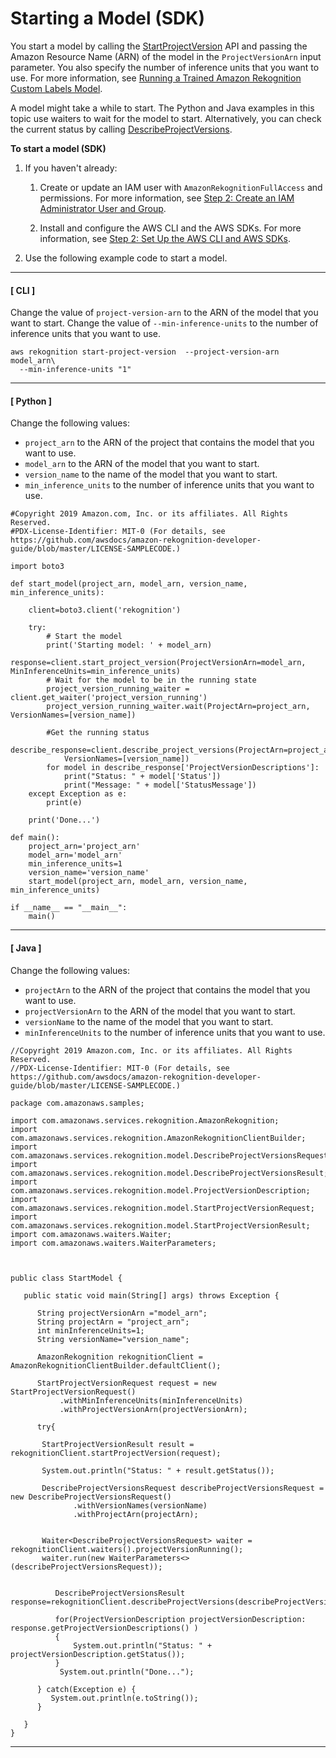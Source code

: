 # Starting a Model \(SDK\)<a name="rm-start-model-sdk"></a>

You start a model by calling the [StartProjectVersion](https://docs.aws.amazon.com/rekognition/latest/dg/API_StartProjectVersion) API and passing the Amazon Resource Name \(ARN\) of the model in the `ProjectVersionArn` input parameter\. You also specify the number of inference units that you want to use\. For more information, see [Running a Trained Amazon Rekognition Custom Labels Model](rm-run-model.md)\.

A model might take a while to start\. The Python and Java examples in this topic use waiters to wait for the model to start\. Alternatively, you can check the current status by calling [DescribeProjectVersions](https://docs.aws.amazon.com/rekognition/latest/dg/API_DescribeProjectVersions)\. 

**To start a model \(SDK\)**

1. If you haven't already:

   1. Create or update an IAM user with `AmazonRekognitionFullAccess` and permissions\. For more information, see [Step 2: Create an IAM Administrator User and Group](su-account-user.md)\.

   1. Install and configure the AWS CLI and the AWS SDKs\. For more information, see [Step 2: Set Up the AWS CLI and AWS SDKs](su-awscli-sdk.md)\.

1. Use the following example code to start a model\.

------
#### [ CLI ]

   Change the value of `project-version-arn` to the ARN of the model that you want to start\. Change the value of `--min-inference-units` to the number of inference units that you want to use\.

   ```
   aws rekognition start-project-version  --project-version-arn model_arn\
     --min-inference-units "1"
   ```

------
#### [ Python ]

   Change the following values:
   + `project_arn` to the ARN of the project that contains the model that you want to use\.
   + `model_arn` to the ARN of the model that you want to start\.
   + `version_name` to the name of the model that you want to start\.
   + `min_inference_units` to the number of inference units that you want to use\.

   ```
   #Copyright 2019 Amazon.com, Inc. or its affiliates. All Rights Reserved.
   #PDX-License-Identifier: MIT-0 (For details, see https://github.com/awsdocs/amazon-rekognition-developer-guide/blob/master/LICENSE-SAMPLECODE.)
   
   import boto3
   
   def start_model(project_arn, model_arn, version_name, min_inference_units):
   
       client=boto3.client('rekognition')
   
       try:
           # Start the model
           print('Starting model: ' + model_arn)
           response=client.start_project_version(ProjectVersionArn=model_arn, MinInferenceUnits=min_inference_units)
           # Wait for the model to be in the running state
           project_version_running_waiter = client.get_waiter('project_version_running')
           project_version_running_waiter.wait(ProjectArn=project_arn, VersionNames=[version_name])
   
           #Get the running status
           describe_response=client.describe_project_versions(ProjectArn=project_arn,
               VersionNames=[version_name])
           for model in describe_response['ProjectVersionDescriptions']:
               print("Status: " + model['Status'])
               print("Message: " + model['StatusMessage']) 
       except Exception as e:
           print(e)
           
       print('Done...')
       
   def main():
       project_arn='project_arn'
       model_arn='model_arn'
       min_inference_units=1 
       version_name='version_name'
       start_model(project_arn, model_arn, version_name, min_inference_units)
   
   if __name__ == "__main__":
       main()
   ```

------
#### [ Java ]

   Change the following values:
   + `projectArn` to the ARN of the project that contains the model that you want to use\.
   + `projectVersionArn` to the ARN of the model that you want to start\.
   + `versionName` to the name of the model that you want to start\.
   + `minInferenceUnits` to the number of inference units that you want to use\.

   ```
   //Copyright 2019 Amazon.com, Inc. or its affiliates. All Rights Reserved.
   //PDX-License-Identifier: MIT-0 (For details, see https://github.com/awsdocs/amazon-rekognition-developer-guide/blob/master/LICENSE-SAMPLECODE.)
   
   package com.amazonaws.samples;
   
   import com.amazonaws.services.rekognition.AmazonRekognition;
   import com.amazonaws.services.rekognition.AmazonRekognitionClientBuilder;
   import com.amazonaws.services.rekognition.model.DescribeProjectVersionsRequest;
   import com.amazonaws.services.rekognition.model.DescribeProjectVersionsResult;
   import com.amazonaws.services.rekognition.model.ProjectVersionDescription;
   import com.amazonaws.services.rekognition.model.StartProjectVersionRequest;
   import com.amazonaws.services.rekognition.model.StartProjectVersionResult;
   import com.amazonaws.waiters.Waiter;
   import com.amazonaws.waiters.WaiterParameters;
   
   
   
   public class StartModel {
   
      public static void main(String[] args) throws Exception {
   
         String projectVersionArn ="model_arn";
         String projectArn = "project_arn";
         int minInferenceUnits=1;
         String versionName="version_name";
   
         AmazonRekognition rekognitionClient = AmazonRekognitionClientBuilder.defaultClient();
        
         StartProjectVersionRequest request = new StartProjectVersionRequest()
              .withMinInferenceUnits(minInferenceUnits)
              .withProjectVersionArn(projectVersionArn);
     
         try{
       	  
       	  StartProjectVersionResult result = rekognitionClient.startProjectVersion(request);
       	  
       	  System.out.println("Status: " + result.getStatus());
    
       	  DescribeProjectVersionsRequest describeProjectVersionsRequest = new DescribeProjectVersionsRequest()
       			 .withVersionNames(versionName)
       			 .withProjectArn(projectArn);
       	  
      	  
       	  Waiter<DescribeProjectVersionsRequest> waiter = rekognitionClient.waiters().projectVersionRunning();
       	  waiter.run(new WaiterParameters<>(describeProjectVersionsRequest));
       	  
   
             DescribeProjectVersionsResult response=rekognitionClient.describeProjectVersions(describeProjectVersionsRequest);
   
             for(ProjectVersionDescription projectVersionDescription: response.getProjectVersionDescriptions() )
             {
                 System.out.println("Status: " + projectVersionDescription.getStatus());
             }
              System.out.println("Done...");
   
         } catch(Exception e) {
            System.out.println(e.toString());
         }
   
      }
   }
   ```

------